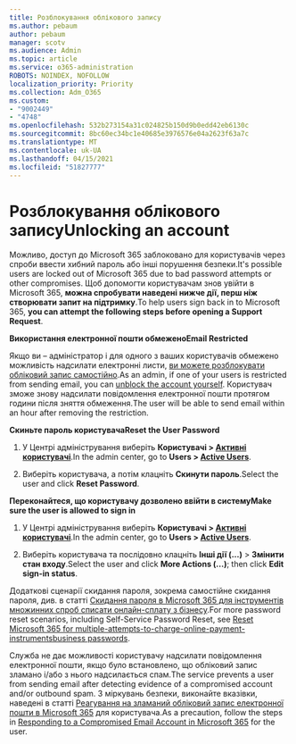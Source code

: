 ```yaml
---
title: Розблокування облікового запису
ms.author: pebaum
author: pebaum
manager: scotv
ms.audience: Admin
ms.topic: article
ms.service: o365-administration
ROBOTS: NOINDEX, NOFOLLOW
localization_priority: Priority
ms.collection: Adm_O365
ms.custom:
- "9002449"
- "4748"
ms.openlocfilehash: 532b273154a31c024825b150d9b0edd42eb6130c
ms.sourcegitcommit: 8bc60ec34bc1e40685e3976576e04a2623f63a7c
ms.translationtype: MT
ms.contentlocale: uk-UA
ms.lasthandoff: 04/15/2021
ms.locfileid: "51827777"
---
```

# <a name="unlocking-an-account"></a><span data-ttu-id="a5c23-102">Розблокування облікового запису</span><span class="sxs-lookup"><span data-stu-id="a5c23-102">Unlocking an account</span></span>

<span data-ttu-id="a5c23-103">Можливо, доступ до Microsoft 365 заблоковано для користувачів через спроби ввести хибний пароль або інші порушення безпеки.</span><span class="sxs-lookup"><span data-stu-id="a5c23-103">It's possible users are locked out of Microsoft 365 due to bad password attempts or other compromises.</span></span> <span data-ttu-id="a5c23-104">Щоб допомогти користувачам знов увійти в Microsoft 365, **можна спробувати наведені нижче дії, перш ніж створювати запит на підтримку**.</span><span class="sxs-lookup"><span data-stu-id="a5c23-104">To help users sign back in to Microsoft 365, **you can attempt the following steps before opening a Support Request**.</span></span> 

<span data-ttu-id="a5c23-105">**Використання електронної пошти обмежено**</span><span class="sxs-lookup"><span data-stu-id="a5c23-105">**Email Restricted**</span></span>

<span data-ttu-id="a5c23-106">Якщо ви – адміністратор і для одного з ваших користувачів обмежено можливість надсилати електронні листи, [ви можете розблокувати обліковий запис самостійно](https://docs.microsoft.com/microsoft-365/security/office-365-security/removing-user-from-restricted-users-portal-after-spam).</span><span class="sxs-lookup"><span data-stu-id="a5c23-106">As an admin, if one of your users is restricted from sending email, you can [unblock the account yourself](https://docs.microsoft.com/microsoft-365/security/office-365-security/removing-user-from-restricted-users-portal-after-spam).</span></span> <span data-ttu-id="a5c23-107">Користувач зможе знову надсилати повідомлення електронної пошти протягом години після зняття обмеження.</span><span class="sxs-lookup"><span data-stu-id="a5c23-107">The user will be able to send email within an hour after removing the restriction.</span></span>

<span data-ttu-id="a5c23-108">**Скиньте пароль користувача**</span><span class="sxs-lookup"><span data-stu-id="a5c23-108">**Reset the User Password**</span></span>

1. <span data-ttu-id="a5c23-109">У Центрі адміністрування виберіть **Користувачі > [Активні користувачі](https://admin.microsoft.com/Adminportal/Home?source=applauncher#/users)**.</span><span class="sxs-lookup"><span data-stu-id="a5c23-109">In the admin center, go to **Users > [Active Users](https://admin.microsoft.com/Adminportal/Home?source=applauncher#/users)**.</span></span>

2. <span data-ttu-id="a5c23-110">Виберіть користувача, а потім клацніть **Скинути пароль**.</span><span class="sxs-lookup"><span data-stu-id="a5c23-110">Select the user and click **Reset Password**.</span></span>

<span data-ttu-id="a5c23-111">**Переконайтеся, що користувачу дозволено ввійти в систему**</span><span class="sxs-lookup"><span data-stu-id="a5c23-111">**Make sure the user is allowed to sign in**</span></span>

1. <span data-ttu-id="a5c23-112">У Центрі адміністрування виберіть **Користувачі > [Активні користувачі](https://admin.microsoft.com/Adminportal/Home?source=applauncher#/users)**.</span><span class="sxs-lookup"><span data-stu-id="a5c23-112">In the admin center, go to **Users > [Active Users](https://admin.microsoft.com/Adminportal/Home?source=applauncher#/users)**.</span></span>

2. <span data-ttu-id="a5c23-113">Виберіть користувача та послідовно клацніть **Інші дії (...)** > **Змінити стан входу**.</span><span class="sxs-lookup"><span data-stu-id="a5c23-113">Select the user and click **More Actions (...)**; then click **Edit sign-in status**.</span></span>

<span data-ttu-id="a5c23-114">Додаткові сценарії скидання пароля, зокрема самостійне скидання пароля, див. в статті [Скидання пароля в Microsoft 365 для інструментів множинних спроб списати онлайн-сплату з бізнесу](https://docs.microsoft.com/microsoft-365/admin/add-users/reset-passwords?view=o365-worldwide).</span><span class="sxs-lookup"><span data-stu-id="a5c23-114">For more password reset scenarios, including Self-Service Password Reset, see [Reset Microsoft 365 for multiple-attempts-to-charge-online-payment-instrumentsbusiness passwords](https://docs.microsoft.com/microsoft-365/admin/add-users/reset-passwords?view=o365-worldwide).</span></span>

<span data-ttu-id="a5c23-115">Служба не дає можливості користувачу надсилати повідомлення електронної пошти, якщо було встановлено, що обліковий запис зламано і/або з нього надсилається спам.</span><span class="sxs-lookup"><span data-stu-id="a5c23-115">The service prevents a user from sending email after detecting evidence of a compromised account and/or outbound spam.</span></span> <span data-ttu-id="a5c23-116">З міркувань безпеки, виконайте вказівки, наведені в статті [Реагування на зламаний обліковий запис електронної пошти в Microsoft 365](https://docs.microsoft.com/microsoft-365/security/office-365-security/responding-to-a-compromised-email-account) для користувача.</span><span class="sxs-lookup"><span data-stu-id="a5c23-116">As a precaution, follow the steps in [Responding to a Compromised Email Account in Microsoft 365](https://docs.microsoft.com/microsoft-365/security/office-365-security/responding-to-a-compromised-email-account) for the user.</span></span>
